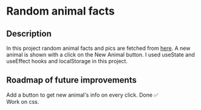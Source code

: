# Random animal facts

## Description

In this project random animal facts and pics are fetched from [here](https://zoo-animal-api.herokuapp.com). A new animal is shown with a click on the New Animal button. I used useState and useEffect hooks and localStorage in this project.

## Roadmap of future improvements

Add a button to get new animal's info on every click. Done ✅ \
Work on css.
 
